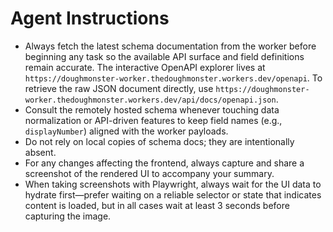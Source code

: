 # Agent Instructions
- Always fetch the latest schema documentation from the worker before beginning any task so the available API surface and field definitions remain accurate. The interactive OpenAPI explorer lives at `https://doughmonster-worker.thedoughmonster.workers.dev/openapi`. To retrieve the raw JSON document directly, use `https://doughmonster-worker.thedoughmonster.workers.dev/api/docs/openapi.json`.
- Consult the remotely hosted schema whenever touching data normalization or API-driven features to keep field names (e.g., `displayNumber`) aligned with the worker payloads.
- Do not rely on local copies of schema docs; they are intentionally absent.
- For any changes affecting the frontend, always capture and share a screenshot of the rendered UI to accompany your summary.
- When taking screenshots with Playwright, always wait for the UI data to hydrate first—prefer waiting on a reliable selector or state that indicates content is loaded, but in all cases wait at least 3 seconds before capturing the image.
